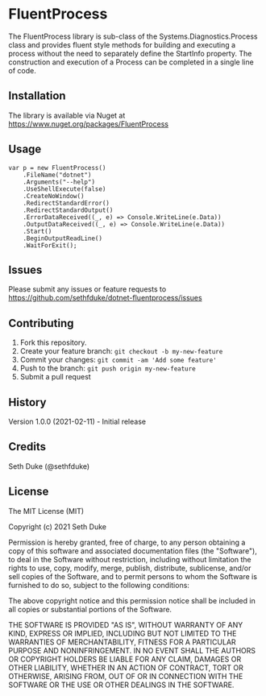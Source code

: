 ﻿# FluentProcess

The FluentProcess library is sub-class of the Systems.Diagnostics.Process class and provides fluent style methods for building and executing a process without the need to separately define the StartInfo property. The construction and execution of a Process can be completed in a single line of code.

## Installation

The library is available via Nuget at https://www.nuget.org/packages/FluentProcess

## Usage

```
var p = new FluentProcess()
    .FileName("dotnet")
    .Arguments("--help")
    .UseShellExecute(false)
    .CreateNoWindow()
    .RedirectStandardError()
    .RedirectStandardOutput()
    .ErrorDataReceived((_, e) => Console.WriteLine(e.Data))
    .OutputDataReceived((_, e) => Console.WriteLine(e.Data))
    .Start()
    .BeginOutputReadLine()
    .WaitForExit();
```

## Issues

Please submit any issues or feature requests to https://github.com/sethfduke/dotnet-fluentprocess/issues

## Contributing

1. Fork this repository.
2. Create your feature branch: `git checkout -b my-new-feature`
3. Commit your changes: `git commit -am 'Add some feature'`
4. Push to the branch: `git push origin my-new-feature`
5. Submit a pull request

## History

Version 1.0.0 (2021-02-11) - Initial release

## Credits

Seth Duke (@sethfduke)

## License

The MIT License (MIT)

Copyright (c) 2021 Seth Duke

Permission is hereby granted, free of charge, to any person obtaining a copy of this software and associated documentation files (the "Software"), to deal in the Software without restriction, including without limitation the rights to use, copy, modify, merge, publish, distribute, sublicense, and/or sell copies of the Software, and to permit persons to whom the Software is furnished to do so, subject to the following conditions:

The above copyright notice and this permission notice shall be included in all copies or substantial portions of the Software.

THE SOFTWARE IS PROVIDED "AS IS", WITHOUT WARRANTY OF ANY KIND, EXPRESS OR IMPLIED, INCLUDING BUT NOT LIMITED TO THE WARRANTIES OF MERCHANTABILITY, FITNESS FOR A PARTICULAR PURPOSE AND NONINFRINGEMENT. IN NO EVENT SHALL THE AUTHORS OR COPYRIGHT HOLDERS BE LIABLE FOR ANY CLAIM, DAMAGES OR OTHER LIABILITY, WHETHER IN AN ACTION OF CONTRACT, TORT OR OTHERWISE, ARISING FROM, OUT OF OR IN CONNECTION WITH THE SOFTWARE OR THE USE OR OTHER DEALINGS IN THE SOFTWARE.